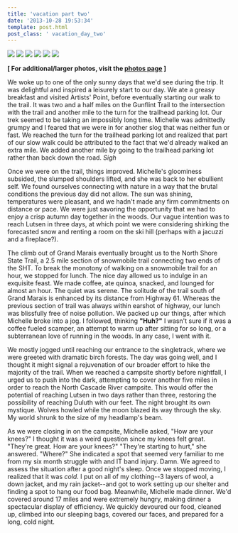```yaml
---
title: 'vacation part two'
date: '2013-10-28 19:53:34'
template: post.html
post_class: ' vacation_day_two'
---
```


![](http://slowtheory.openphoto.me.s3.amazonaws.com/custom/201310/P1060455-386eb3_450x450.jpg)
![](http://slowtheory.openphoto.me.s3.amazonaws.com/custom/201310/P1060461-1f7309_450x450.jpg)
![](http://slowtheory.openphoto.me.s3.amazonaws.com/custom/201310/P1060474-1d582b_450x450.jpg)
![](http://slowtheory.openphoto.me.s3.amazonaws.com/custom/201310/P1060483-6f3a26_450x450.jpg)
![](http://slowtheory.openphoto.me.s3.amazonaws.com/custom/201310/P1060485-493b3d_450x450.jpg)
![](http://slowtheory.openphoto.me.s3.amazonaws.com/custom/201310/P1060489-733060_450x450.jpg)

**\[ For additional/larger photos, visit the [photos page](/photos/#!/gettinmarried) \]**

We woke up to one of the only sunny days that we'd see during the trip. It was delightful and inspired a leisurely start to our day. We ate a greasy breakfast and visited Artists' Point, before eventually starting our walk to the trail. It was two and a half miles on the Gunflint Trail to the intersection with the trail and another mile to the turn for the trailhead parking lot. Our trek seemed to be taking an impossibly long time. Michelle was admittedly grumpy and I feared that we were in for another slog that was neither fun or fast. We reached the turn for the trailhead parking lot and realized that part of our slow walk could be attributed to the fact that we'd already walked an extra mile. We added another mile by going to the trailhead parking lot rather than back down the road. *Sigh*

Once we were on the trail, things improved. Michelle's gloominess subsided, the slumped shoulders lifted, and she was back to her ebullient self. We found ourselves connecting with nature in a way that the brutal conditions the previous day did not allow. The sun was shining, temperatures were pleasant, and we hadn't made any firm commitments on distance or pace. We were just savoring the opportunity that we had to enjoy a crisp autumn day together in the woods. Our vague intention was to reach Lutsen in three days, at which point we were considering shirking the forecasted snow and renting a room on the ski hill (perhaps with a jacuzzi and a fireplace?). 

The climb out of Grand Marais eventually brought us to the North Shore State Trail, a 2.5 mile section of snowmobile trail connecting two ends of the SHT. To break the monotony of walking on a snowmobile trail for an hour, we stopped for lunch. The nice day allowed us to indulge in an exquisite feast. We made coffee, ate quinoa, snacked, and lounged for almost an hour. The quiet was serene. The solitude of the trail south of Grand Marais is enhanced by its distance from Highway 61. Whereas the previous section of trail was always within earshot of highway, our lunch was blissfully free of noise pollution. We packed up our things, after which Michelle broke into a jog. I followed, thinking __"Huh?"__ I wasn't sure if it was a coffee fueled scamper, an attempt to warm up after sitting for so long, or a subterranean love of running in the woods. In any case, I went with it.

We mostly jogged until reaching our entrance to the singletrack, where we were greeted with dramatic birch forests. The day was going well, and I thought it might signal a rejuvenation of our broader effort to hike the majority of the trail. When we reached a campsite shortly before nightfall, I urged us to push into the dark, attempting to cover another five miles in order to reach the North Cascade River campsite. This would offer the potential of reaching Lutsen in two days rather than three, restoring the possibility of reaching Duluth with our feet. The night brought its own mystique. Wolves howled while the moon blazed its way through the sky. My world shrunk to the size of my headlamp's beam.

As we were closing in on the campsite, Michelle asked, "How are your knees?" I thought it was a weird question since my knees felt great. "They're great. How are your knees?" "They're starting to hurt," she answered. "Where?" She indicated a spot that seemed very familiar to me from my six month struggle with and IT band injury. Damn. We agreed to assess the situation after a good night's sleep. Once we stopped moving, I realized that it was *cold*. I put on all of my clothing--3 layers of wool, a down jacket, and my rain jacket--and got to work setting up our shelter and finding a spot to hang our food bag. Meanwhile, Michelle made dinner. We'd covered around 17 miles and were extremely hungry, making dinner a spectacular display of efficiency. We quickly devoured our food, cleaned up, climbed into our sleeping bags, covered our faces, and prepared for a long, cold night.